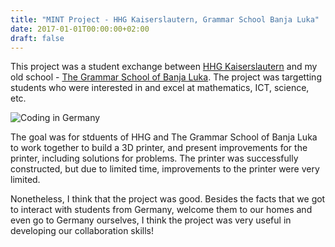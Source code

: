 ```yaml
---
title: "MINT Project - HHG Kaiserslautern, Grammar School Banja Luka"
date: 2017-01-01T00:00:00+02:00
draft: false
---
```


This project was a student exchange between [HHG
Kaiserslautern](https://www.hhg-kl.de/) and my old school - [The Grammar School
of Banja Luka](http://www.gimnazijabanjaluka.org/). The project was targetting
students who were interested in and excel at mathematics, ICT, science, etc.

![Coding in Germany](/img/mint.jpg)

The goal was for stduents of HHG and The Grammar School of Banja Luka to work
together to build a 3D printer, and present improvements for the printer,
including solutions for problems. The printer was successfully constructed, but
due to limited time, improvements to the printer were very limited.

Nonetheless, I think that the project was good. Besides the facts that we got to
interact with students from Germany, welcome them to our homes and even go to
Germany ourselves, I think the project was very useful in developing our
collaboration skills!
